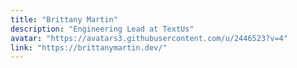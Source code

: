```yaml
---
title: "Brittany Martin"
description: "Engineering Lead at TextUs"
avatar: "https://avatars3.githubusercontent.com/u/2446523?v=4"
link: "https://brittanymartin.dev/"
---
```

